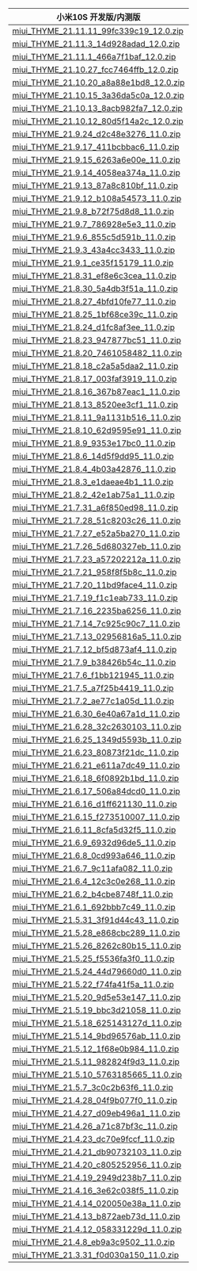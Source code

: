 | 小米10S  开发版/内测版    |
| ---- |
| [miui_THYME_21.11.11_99fc339c19_12.0.zip](https://hugeota.d.miui.com/21.11.11/miui_THYME_21.11.11_99fc339c19_12.0.zip)    |
| [miui_THYME_21.11.3_14d928adad_12.0.zip](https://hugeota.d.miui.com/21.11.3/miui_THYME_21.11.3_14d928adad_12.0.zip)    |
| [miui_THYME_21.11.1_466a7f1baf_12.0.zip](https://hugeota.d.miui.com/21.11.1/miui_THYME_21.11.1_466a7f1baf_12.0.zip)    |
| [miui_THYME_21.10.27_fcc7464ffb_12.0.zip](https://hugeota.d.miui.com/21.10.27/miui_THYME_21.10.27_fcc7464ffb_12.0.zip)    |
| [miui_THYME_21.10.20_a8a88e1bd8_12.0.zip](https://hugeota.d.miui.com/21.10.20/miui_THYME_21.10.20_a8a88e1bd8_12.0.zip)    |
| [miui_THYME_21.10.15_3a36da5c0a_12.0.zip](https://hugeota.d.miui.com/21.10.15/miui_THYME_21.10.15_3a36da5c0a_12.0.zip)    |
| [miui_THYME_21.10.13_8acb982fa7_12.0.zip](https://hugeota.d.miui.com/21.10.13/miui_THYME_21.10.13_8acb982fa7_12.0.zip)    |
| [miui_THYME_21.10.12_80d5f14a2c_12.0.zip](https://hugeota.d.miui.com/21.10.12/miui_THYME_21.10.12_80d5f14a2c_12.0.zip)    |
| [miui_THYME_21.9.24_d2c48e3276_11.0.zip](https://hugeota.d.miui.com/21.9.24/miui_THYME_21.9.24_d2c48e3276_11.0.zip)    |
| [miui_THYME_21.9.17_411bcbbac6_11.0.zip](https://hugeota.d.miui.com/21.9.17/miui_THYME_21.9.17_411bcbbac6_11.0.zip)    |
| [miui_THYME_21.9.15_6263a6e00e_11.0.zip](https://hugeota.d.miui.com/21.9.15/miui_THYME_21.9.15_6263a6e00e_11.0.zip)    |
| [miui_THYME_21.9.14_4058ea374a_11.0.zip](https://hugeota.d.miui.com/21.9.14/miui_THYME_21.9.14_4058ea374a_11.0.zip)    |
| [miui_THYME_21.9.13_87a8c810bf_11.0.zip](https://hugeota.d.miui.com/21.9.13/miui_THYME_21.9.13_87a8c810bf_11.0.zip)    |
| [miui_THYME_21.9.12_b108a54573_11.0.zip](https://hugeota.d.miui.com/21.9.12/miui_THYME_21.9.12_b108a54573_11.0.zip)    |
| [miui_THYME_21.9.8_b72f75d8d8_11.0.zip](https://hugeota.d.miui.com/21.9.8/miui_THYME_21.9.8_b72f75d8d8_11.0.zip)    |
| [miui_THYME_21.9.7_786928e5e3_11.0.zip](https://hugeota.d.miui.com/21.9.7/miui_THYME_21.9.7_786928e5e3_11.0.zip)    |
| [miui_THYME_21.9.6_855c5d591b_11.0.zip](https://hugeota.d.miui.com/21.9.6/miui_THYME_21.9.6_855c5d591b_11.0.zip)    |
| [miui_THYME_21.9.3_43a4cc3433_11.0.zip](https://hugeota.d.miui.com/21.9.3/miui_THYME_21.9.3_43a4cc3433_11.0.zip)    |
| [miui_THYME_21.9.1_ce35f15179_11.0.zip](https://hugeota.d.miui.com/21.9.1/miui_THYME_21.9.1_ce35f15179_11.0.zip)    |
| [miui_THYME_21.8.31_ef8e6c3cea_11.0.zip](https://hugeota.d.miui.com/21.8.31/miui_THYME_21.8.31_ef8e6c3cea_11.0.zip)    |
| [miui_THYME_21.8.30_5a4db3f51a_11.0.zip](https://hugeota.d.miui.com/21.8.30/miui_THYME_21.8.30_5a4db3f51a_11.0.zip)    |
| [miui_THYME_21.8.27_4bfd10fe77_11.0.zip](https://hugeota.d.miui.com/21.8.27/miui_THYME_21.8.27_4bfd10fe77_11.0.zip)    |
| [miui_THYME_21.8.25_1bf68ce39c_11.0.zip](https://hugeota.d.miui.com/21.8.25/miui_THYME_21.8.25_1bf68ce39c_11.0.zip)    |
| [miui_THYME_21.8.24_d1fc8af3ee_11.0.zip](https://hugeota.d.miui.com/21.8.24/miui_THYME_21.8.24_d1fc8af3ee_11.0.zip)    |
| [miui_THYME_21.8.23_947877bc51_11.0.zip](https://hugeota.d.miui.com/21.8.23/miui_THYME_21.8.23_947877bc51_11.0.zip)    |
| [miui_THYME_21.8.20_7461058482_11.0.zip](https://hugeota.d.miui.com/21.8.20/miui_THYME_21.8.20_7461058482_11.0.zip)    |
| [miui_THYME_21.8.18_c2a5a5daa2_11.0.zip](https://hugeota.d.miui.com/21.8.18/miui_THYME_21.8.18_c2a5a5daa2_11.0.zip)    |
| [miui_THYME_21.8.17_003faf3919_11.0.zip](https://hugeota.d.miui.com/21.8.17/miui_THYME_21.8.17_003faf3919_11.0.zip)    |
| [miui_THYME_21.8.16_367b87eac1_11.0.zip](https://hugeota.d.miui.com/21.8.16/miui_THYME_21.8.16_367b87eac1_11.0.zip)    |
| [miui_THYME_21.8.13_8520ee3cf1_11.0.zip](https://hugeota.d.miui.com/21.8.13/miui_THYME_21.8.13_8520ee3cf1_11.0.zip)    |
| [miui_THYME_21.8.11_9a1131b516_11.0.zip](https://hugeota.d.miui.com/21.8.11/miui_THYME_21.8.11_9a1131b516_11.0.zip)    |
| [miui_THYME_21.8.10_62d9595e91_11.0.zip](https://hugeota.d.miui.com/21.8.10/miui_THYME_21.8.10_62d9595e91_11.0.zip)    |
| [miui_THYME_21.8.9_9353e17bc0_11.0.zip](https://hugeota.d.miui.com/21.8.9/miui_THYME_21.8.9_9353e17bc0_11.0.zip)    |
| [miui_THYME_21.8.6_14d5f9dd95_11.0.zip](https://hugeota.d.miui.com/21.8.6/miui_THYME_21.8.6_14d5f9dd95_11.0.zip)    |
| [miui_THYME_21.8.4_4b03a42876_11.0.zip](https://hugeota.d.miui.com/21.8.4/miui_THYME_21.8.4_4b03a42876_11.0.zip)    |
| [miui_THYME_21.8.3_e1daeae4b1_11.0.zip](https://hugeota.d.miui.com/21.8.3/miui_THYME_21.8.3_e1daeae4b1_11.0.zip)    |
| [miui_THYME_21.8.2_42e1ab75a1_11.0.zip](https://hugeota.d.miui.com/21.8.2/miui_THYME_21.8.2_42e1ab75a1_11.0.zip)    |
| [miui_THYME_21.7.31_a6f850ed98_11.0.zip](https://hugeota.d.miui.com/21.7.31/miui_THYME_21.7.31_a6f850ed98_11.0.zip)    |
| [miui_THYME_21.7.28_51c8203c26_11.0.zip](https://hugeota.d.miui.com/21.7.28/miui_THYME_21.7.28_51c8203c26_11.0.zip)    |
| [miui_THYME_21.7.27_e52a5ba270_11.0.zip](https://hugeota.d.miui.com/21.7.27/miui_THYME_21.7.27_e52a5ba270_11.0.zip)    |
| [miui_THYME_21.7.26_5d680327eb_11.0.zip](https://hugeota.d.miui.com/21.7.26/miui_THYME_21.7.26_5d680327eb_11.0.zip)    |
| [miui_THYME_21.7.23_a57202212a_11.0.zip](https://hugeota.d.miui.com/21.7.23/miui_THYME_21.7.23_a57202212a_11.0.zip)    |
| [miui_THYME_21.7.21_958f8f5b8c_11.0.zip](https://hugeota.d.miui.com/21.7.21/miui_THYME_21.7.21_958f8f5b8c_11.0.zip)    |
| [miui_THYME_21.7.20_11bd9face4_11.0.zip](https://hugeota.d.miui.com/21.7.20/miui_THYME_21.7.20_11bd9face4_11.0.zip)    |
| [miui_THYME_21.7.19_f1c1eab733_11.0.zip](https://hugeota.d.miui.com/21.7.19/miui_THYME_21.7.19_f1c1eab733_11.0.zip)    |
| [miui_THYME_21.7.16_2235ba6256_11.0.zip](https://hugeota.d.miui.com/21.7.16/miui_THYME_21.7.16_2235ba6256_11.0.zip)    |
| [miui_THYME_21.7.14_7c925c90c7_11.0.zip](https://hugeota.d.miui.com/21.7.14/miui_THYME_21.7.14_7c925c90c7_11.0.zip)    |
| [miui_THYME_21.7.13_02956816a5_11.0.zip](https://hugeota.d.miui.com/21.7.13/miui_THYME_21.7.13_02956816a5_11.0.zip)    |
| [miui_THYME_21.7.12_bf5d873af4_11.0.zip](https://hugeota.d.miui.com/21.7.12/miui_THYME_21.7.12_bf5d873af4_11.0.zip)    |
| [miui_THYME_21.7.9_b38426b54c_11.0.zip](https://hugeota.d.miui.com/21.7.9/miui_THYME_21.7.9_b38426b54c_11.0.zip)    |
| [miui_THYME_21.7.6_f1bb121945_11.0.zip](https://hugeota.d.miui.com/21.7.6/miui_THYME_21.7.6_f1bb121945_11.0.zip)    |
| [miui_THYME_21.7.5_a7f25b4419_11.0.zip](https://hugeota.d.miui.com/21.7.5/miui_THYME_21.7.5_a7f25b4419_11.0.zip)    |
| [miui_THYME_21.7.2_ae77c1a05d_11.0.zip](https://hugeota.d.miui.com/21.7.2/miui_THYME_21.7.2_ae77c1a05d_11.0.zip)    |
| [miui_THYME_21.6.30_6e40a67a1d_11.0.zip](https://hugeota.d.miui.com/21.6.30/miui_THYME_21.6.30_6e40a67a1d_11.0.zip)    |
| [miui_THYME_21.6.28_32c2630103_11.0.zip](https://hugeota.d.miui.com/21.6.28/miui_THYME_21.6.28_32c2630103_11.0.zip)    |
| [miui_THYME_21.6.25_1349d5593b_11.0.zip](https://hugeota.d.miui.com/21.6.25/miui_THYME_21.6.25_1349d5593b_11.0.zip)    |
| [miui_THYME_21.6.23_80873f21dc_11.0.zip](https://hugeota.d.miui.com/21.6.23/miui_THYME_21.6.23_80873f21dc_11.0.zip)    |
| [miui_THYME_21.6.21_e611a7dc49_11.0.zip](https://hugeota.d.miui.com/21.6.21/miui_THYME_21.6.21_e611a7dc49_11.0.zip)    |
| [miui_THYME_21.6.18_6f0892b1bd_11.0.zip](https://hugeota.d.miui.com/21.6.18/miui_THYME_21.6.18_6f0892b1bd_11.0.zip)    |
| [miui_THYME_21.6.17_506a84dcd0_11.0.zip](https://hugeota.d.miui.com/21.6.17/miui_THYME_21.6.17_506a84dcd0_11.0.zip)    |
| [miui_THYME_21.6.16_d1ff621130_11.0.zip](https://hugeota.d.miui.com/21.6.16/miui_THYME_21.6.16_d1ff621130_11.0.zip)    |
| [miui_THYME_21.6.15_f273510007_11.0.zip](https://hugeota.d.miui.com/21.6.15/miui_THYME_21.6.15_f273510007_11.0.zip)    |
| [miui_THYME_21.6.11_8cfa5d32f5_11.0.zip](https://hugeota.d.miui.com/21.6.11/miui_THYME_21.6.11_8cfa5d32f5_11.0.zip)    |
| [miui_THYME_21.6.9_6932d96de5_11.0.zip](https://hugeota.d.miui.com/21.6.9/miui_THYME_21.6.9_6932d96de5_11.0.zip)    |
| [miui_THYME_21.6.8_0cd993a646_11.0.zip](https://hugeota.d.miui.com/21.6.8/miui_THYME_21.6.8_0cd993a646_11.0.zip)    |
| [miui_THYME_21.6.7_9c11afa082_11.0.zip](https://hugeota.d.miui.com/21.6.7/miui_THYME_21.6.7_9c11afa082_11.0.zip)    |
| [miui_THYME_21.6.4_12c3c0e268_11.0.zip](https://hugeota.d.miui.com/21.6.4/miui_THYME_21.6.4_12c3c0e268_11.0.zip)    |
| [miui_THYME_21.6.2_b4cbe8748f_11.0.zip](https://hugeota.d.miui.com/21.6.2/miui_THYME_21.6.2_b4cbe8748f_11.0.zip)    |
| [miui_THYME_21.6.1_692bbb7c49_11.0.zip](https://hugeota.d.miui.com/21.6.1/miui_THYME_21.6.1_692bbb7c49_11.0.zip)    |
| [miui_THYME_21.5.31_3f91d44c43_11.0.zip](https://hugeota.d.miui.com/21.5.31/miui_THYME_21.5.31_3f91d44c43_11.0.zip)    |
| [miui_THYME_21.5.28_e868cbc289_11.0.zip](https://hugeota.d.miui.com/21.5.28/miui_THYME_21.5.28_e868cbc289_11.0.zip)    |
| [miui_THYME_21.5.26_8262c80b15_11.0.zip](https://hugeota.d.miui.com/21.5.26/miui_THYME_21.5.26_8262c80b15_11.0.zip)    |
| [miui_THYME_21.5.25_f5536fa3f0_11.0.zip](https://hugeota.d.miui.com/21.5.25/miui_THYME_21.5.25_f5536fa3f0_11.0.zip)    |
| [miui_THYME_21.5.24_44d79660d0_11.0.zip](https://hugeota.d.miui.com/21.5.24/miui_THYME_21.5.24_44d79660d0_11.0.zip)    |
| [miui_THYME_21.5.22_f74fa41f5a_11.0.zip](https://hugeota.d.miui.com/21.5.22/miui_THYME_21.5.22_f74fa41f5a_11.0.zip)    |
| [miui_THYME_21.5.20_9d5e53e147_11.0.zip](https://hugeota.d.miui.com/21.5.20/miui_THYME_21.5.20_9d5e53e147_11.0.zip)    |
| [miui_THYME_21.5.19_bbc3d21058_11.0.zip](https://hugeota.d.miui.com/21.5.19/miui_THYME_21.5.19_bbc3d21058_11.0.zip)    |
| [miui_THYME_21.5.18_625143127d_11.0.zip](https://hugeota.d.miui.com/21.5.18/miui_THYME_21.5.18_625143127d_11.0.zip)    |
| [miui_THYME_21.5.14_9bd96576ab_11.0.zip](https://hugeota.d.miui.com/21.5.14/miui_THYME_21.5.14_9bd96576ab_11.0.zip)    |
| [miui_THYME_21.5.12_1f68e0b984_11.0.zip](https://hugeota.d.miui.com/21.5.12/miui_THYME_21.5.12_1f68e0b984_11.0.zip)    |
| [miui_THYME_21.5.11_982824f9d3_11.0.zip](https://hugeota.d.miui.com/21.5.11/miui_THYME_21.5.11_982824f9d3_11.0.zip)    |
| [miui_THYME_21.5.10_5763185665_11.0.zip](https://hugeota.d.miui.com/21.5.10/miui_THYME_21.5.10_5763185665_11.0.zip)    |
| [miui_THYME_21.5.7_3c0c2b63f6_11.0.zip](https://hugeota.d.miui.com/21.5.7/miui_THYME_21.5.7_3c0c2b63f6_11.0.zip)    |
| [miui_THYME_21.4.28_04f9b077f0_11.0.zip](https://hugeota.d.miui.com/21.4.28/miui_THYME_21.4.28_04f9b077f0_11.0.zip)    |
| [miui_THYME_21.4.27_d09eb496a1_11.0.zip](https://hugeota.d.miui.com/21.4.27/miui_THYME_21.4.27_d09eb496a1_11.0.zip)    |
| [miui_THYME_21.4.26_a71c87bf3c_11.0.zip](https://hugeota.d.miui.com/21.4.26/miui_THYME_21.4.26_a71c87bf3c_11.0.zip)    |
| [miui_THYME_21.4.23_dc70e9fccf_11.0.zip](https://hugeota.d.miui.com/21.4.23/miui_THYME_21.4.23_dc70e9fccf_11.0.zip)    |
| [miui_THYME_21.4.21_db90732103_11.0.zip](https://hugeota.d.miui.com/21.4.21/miui_THYME_21.4.21_db90732103_11.0.zip)    |
| [miui_THYME_21.4.20_c805252956_11.0.zip](https://hugeota.d.miui.com/21.4.20/miui_THYME_21.4.20_c805252956_11.0.zip)    |
| [miui_THYME_21.4.19_2949d238b7_11.0.zip](https://hugeota.d.miui.com/21.4.19/miui_THYME_21.4.19_2949d238b7_11.0.zip)    |
| [miui_THYME_21.4.16_3e62c038f5_11.0.zip](https://hugeota.d.miui.com/21.4.16/miui_THYME_21.4.16_3e62c038f5_11.0.zip)    |
| [miui_THYME_21.4.14_020050e38a_11.0.zip](https://hugeota.d.miui.com/21.4.14/miui_THYME_21.4.14_020050e38a_11.0.zip)    |
| [miui_THYME_21.4.13_b872aeb73d_11.0.zip](https://hugeota.d.miui.com/21.4.13/miui_THYME_21.4.13_b872aeb73d_11.0.zip)    |
| [miui_THYME_21.4.12_058331229d_11.0.zip](https://hugeota.d.miui.com/21.4.12/miui_THYME_21.4.12_058331229d_11.0.zip)    |
| [miui_THYME_21.4.8_eb9a3c9502_11.0.zip](https://hugeota.d.miui.com/21.4.8/miui_THYME_21.4.8_eb9a3c9502_11.0.zip)    |
| [miui_THYME_21.3.31_f0d030a150_11.0.zip](https://hugeota.d.miui.com/21.3.31/miui_THYME_21.3.31_f0d030a150_11.0.zip)    |
